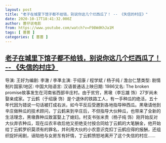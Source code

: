 ```yaml
---
layout: post
title: "老子在城里下馆子都不给钱，别说你这几个烂西瓜了！ -- 《失信的村庄》"
date: 2020-10-17T18:41:32.000Z
author: 蔷仔说电影
from: https://www.youtube.com/watch?v=F98WdKhJa1M
tags: [ 蔷蔷 ]
categories: [ 蔷蔷 ]
---
```

<!--1602960092000-->
[老子在城里下馆子都不给钱，别说你这几个烂西瓜了！ -- 《失信的村庄》](https://www.youtube.com/watch?v=F98WdKhJa1M)
------

<div>
导演: 王好为编剧: 李澈 / 李凖主演: 于绍康 / 程学斌 / 杨子纯 / 澹台仁慧类型: 剧情制片国家/地区: 中国大陆语言: 汉语普通话上映日期: 1986又名: The broken promise故事发生在河南省西部辛庄村。由于贫穷，黑墩（李忘雄 饰）27岁尚未娶亲成家。丁云鹤（于绍康 饰）是个退休的铁路工人，有一手种瓜的绝活，五十年代因为错说一句话被打成右派，如今平反后受邀到各地指导种西瓜。黑墩请他到辛庄做种瓜的技术顾问，丁云鹤来到辛庄后，不但指导大伙种瓜，也带来了全新的生活理念，黑墩靠种瓜致富娶上了媳妇。村支书张米贵（杨子纯 饰）刚开始反对大伙弃农种瓜，现在瓜农丰收后他又拒绝支付按合同给丁云鹤的大笔酬金，他开始给丁云鹤罗织莫须有的罪名，并利用大伙的小农意识克扣丁云鹤应得的报酬，还组织捉奸闹剧，诬陷他与女房东有奸情，丁云鹤愤怒地离开了这个失信的村庄......
</div>
